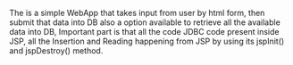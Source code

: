The is a simple WebApp that takes input from user by html form, then submit that data into DB also a option available to retrieve all the available data into DB, 
Important part is that all the code JDBC code present inside JSP, all the Insertion and Reading happening from JSP by using its jspInit() and jspDestroy() method.
